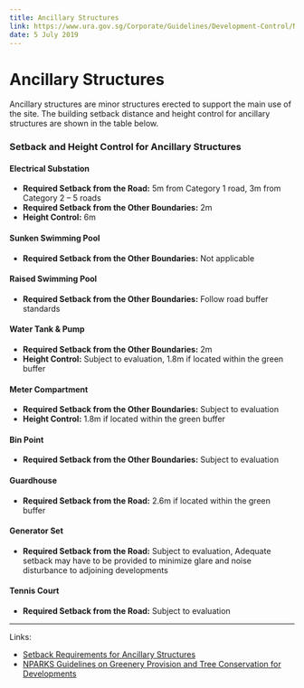 ```yaml
---
title: Ancillary Structures
link: https://www.ura.gov.sg/Corporate/Guidelines/Development-Control/Non-Residential/SR/Ancillary-Structures
date: 5 July 2019
---
```


# Ancillary Structures

Ancillary structures are minor structures erected to support the main use of the site. The building setback distance and height control for ancillary structures are shown in the table below.

### Setback and Height Control for Ancillary Structures

#### Electrical Substation
- **Required Setback from the Road:** 5m from Category 1 road, 3m from Category 2 – 5 roads
- **Required Setback from the Other Boundaries:** 2m
- **Height Control:** 6m

#### Sunken Swimming Pool
- **Required Setback from the Other Boundaries:** Not applicable

#### Raised Swimming Pool
- **Required Setback from the Other Boundaries:** Follow road buffer standards

#### Water Tank & Pump
- **Required Setback from the Other Boundaries:** 2m
- **Height Control:** Subject to evaluation, 1.8m if located within the green buffer

#### Meter Compartment
- **Required Setback from the Other Boundaries:** Subject to evaluation
- **Height Control:** 1.8m if located within the green buffer

#### Bin Point
- **Required Setback from the Other Boundaries:** Subject to evaluation

#### Guardhouse
- **Required Setback from the Road:** 2.6m if located within the green buffer

#### Generator Set
- **Required Setback from the Road:** Subject to evaluation, Adequate setback may have to be provided to minimize glare and noise disturbance to adjoining developments

#### Tennis Court
- **Required Setback from the Road:** Subject to evaluation

---



Links:
- [Setback Requirements for Ancillary Structures](https://www.ura.gov.sg/-/media/Corporate/Guidelines/Development-control/Others/SR03_Setbacks_Ancillary_Structures.jpg?h=100%25&w=100%25)
- [NPARKS Guidelines on Greenery Provision and Tree Conservation for Developments](https://www.nparks.gov.sg/partner-us/development-plan-submission/guidelines-on-greenery-provision-and-tree-conservation-for-developments)
